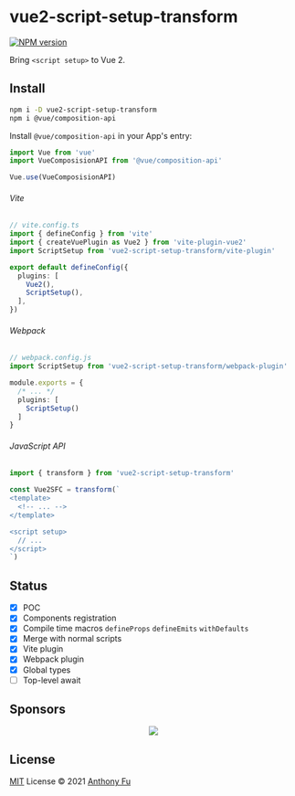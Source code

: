 # vue2-script-setup-transform

[![NPM version](https://img.shields.io/npm/v/vue2-script-setup-transform?color=a1b858&label=)](https://www.npmjs.com/package/vue2-script-setup-transform)

Bring `<script setup>` to Vue 2.

## Install

```bash
npm i -D vue2-script-setup-transform
npm i @vue/composition-api
```

Install `@vue/composition-api` in your App's entry:

```ts
import Vue from 'vue'
import VueComposisionAPI from '@vue/composition-api'

Vue.use(VueComposisionAPI)
```

###### Vite

```ts
// vite.config.ts
import { defineConfig } from 'vite'
import { createVuePlugin as Vue2 } from 'vite-plugin-vue2'
import ScriptSetup from 'vue2-script-setup-transform/vite-plugin'

export default defineConfig({
  plugins: [
    Vue2(),
    ScriptSetup(),
  ],
})
```

###### Webpack

```ts
// webpack.config.js
import ScriptSetup from 'vue2-script-setup-transform/webpack-plugin'

module.exports = {
  /* ... */
  plugins: [
    ScriptSetup()
  ]
}
```

###### JavaScript API

```ts
import { transform } from 'vue2-script-setup-transform'

const Vue2SFC = transform(`
<template>
  <!-- ... -->
</template>

<script setup>
  // ...
</script>
`)
```

## Status

- [x] POC
- [x] Components registration
- [x] Compile time macros `defineProps` `defineEmits` `withDefaults`
- [x] Merge with normal scripts
- [x] Vite plugin
- [x] Webpack plugin
- [x] Global types
- [ ] Top-level await

## Sponsors

<p align="center">
  <a href="https://cdn.jsdelivr.net/gh/antfu/static/sponsors.svg">
    <img src='https://cdn.jsdelivr.net/gh/antfu/static/sponsors.svg'/>
  </a>
</p>

## License

[MIT](./LICENSE) License © 2021 [Anthony Fu](https://github.com/antfu)
